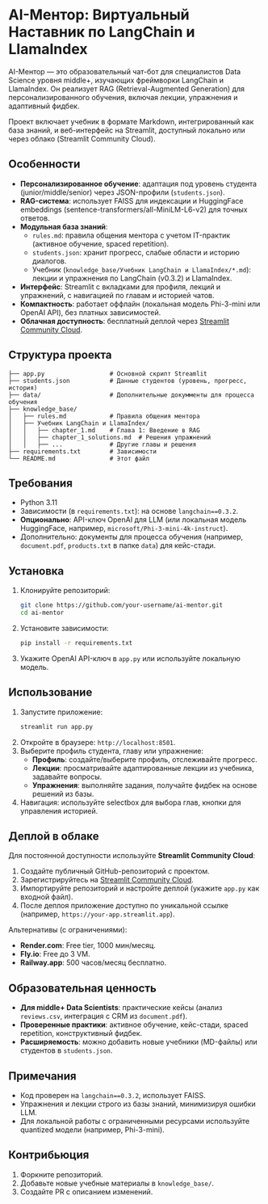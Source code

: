 # AI-Ментор: Виртуальный Наставник по LangChain и LlamaIndex

AI-Ментор — это образовательный чат-бот для специалистов Data Science уровня middle+, изучающих фреймворки LangChain и LlamaIndex. Он реализует RAG (Retrieval-Augmented Generation) для персонализированного обучения, включая лекции, упражнения и адаптивный фидбек. 

Проект включает учебник в формате Markdown, интегрированный как база знаний, и веб-интерфейс на Streamlit, доступный локально или через облако (Streamlit Community Cloud).

## Особенности
- **Персонализированное обучение**: адаптация под уровень студента (junior/middle/senior) через JSON-профили (`students.json`).
- **RAG-система**: использует FAISS для индексации и HuggingFace embeddings (sentence-transformers/all-MiniLM-L6-v2) для точных ответов.
- **Модульная база знаний**:
  - `rules.md`: правила общения ментора с учетом IT-практик (активное обучение, spaced repetition).
  - `students.json`: хранит прогресс, слабые области и историю диалогов.
  - Учебник (`knowledge_base/Учебник LangChain и LlamaIndex/*.md`): лекции и упражнения по LangChain (v0.3.2) и LlamaIndex.
- **Интерфейс**: Streamlit с вкладками для профиля, лекций и упражнений, с навигацией по главам и историей чатов.
- **Компактность**: работает оффлайн (локальная модель Phi-3-mini или OpenAI API), без платных зависимостей.
- **Облачная доступность**: бесплатный деплой через [Streamlit Community Cloud](https://streamlit.io/cloud).

## Структура проекта
```
├── app.py                  # Основной скрипт Streamlit
├── students.json           # Данные студентов (уровень, прогресс, история)
├── data/                   # Дополнительные докумменты для процесса обучения
├── knowledge_base/
│   ├── rules.md            # Правила общения ментора
│   ├── Учебник LangChain и LlamaIndex/
│   │   ├── chapter_1.md    # Глава 1: Введение в RAG
│   │   ├── chapter_1_solutions.md  # Решения упражнений
│   │   ├── ...             # Другие главы и решения
├── requirements.txt        # Зависимости
└── README.md               # Этот файл
```

## Требования
- Python 3.11
- Зависимости (в `requirements.txt`): на основе `langchain==0.3.2`.
- **Опционально**: API-ключ OpenAI для LLM (или локальная модель HuggingFace, например, `microsoft/Phi-3-mini-4k-instruct`).
- Дополнительно: документы для процесса обучения (например, `document.pdf`, `products.txt` в папке `data`) для кейс-стади.

## Установка
1. Клонируйте репозиторий:
   ```bash
   git clone https://github.com/your-username/ai-mentor.git
   cd ai-mentor
   ```
2. Установите зависимости:
   ```bash
   pip install -r requirements.txt
   ```
3. Укажите OpenAI API-ключ в `app.py` или используйте локальную модель.

## Использование
1. Запустите приложение:
   ```bash
   streamlit run app.py
   ```
2. Откройте в браузере: `http://localhost:8501`.
3. Выберите профиль студента, главу или упражнение:
   - **Профиль**: создайте/выберите профиль, отслеживайте прогресс.
   - **Лекции**: просматривайте адаптированные лекции из учебника, задавайте вопросы.
   - **Упражнения**: выполняйте задания, получайте фидбек на основе решений из базы.
4. Навигация: используйте selectbox для выбора глав, кнопки для управления историей.

## Деплой в облаке
Для постоянной доступности используйте **Streamlit Community Cloud**:
1. Создайте публичный GitHub-репозиторий с проектом.
2. Зарегистрируйтесь на [Streamlit Community Cloud](https://streamlit.io/cloud).
3. Импортируйте репозиторий и настройте деплой (укажите `app.py` как входной файл).
4. После деплоя приложение доступно по уникальной ссылке (например, `https://your-app.streamlit.app`).

Альтернативы (с ограничениями):
- **Render.com**: Free tier, 1000 мин/месяц.
- **Fly.io**: Free до 3 VM.
- **Railway.app**: 500 часов/месяц бесплатно.

## Образовательная ценность
- **Для middle+ Data Scientists**: практические кейсы (анализ `reviews.csv`, интеграция с CRM из `document.pdf`).
- **Проверенные практики**: активное обучение, кейс-стади, spaced repetition, конструктивный фидбек.
- **Расширяемость**: можно добавить новые учебники (MD-файлы) или студентов в `students.json`.

## Примечания
- Код проверен на `langchain==0.3.2`, использует FAISS.
- Упражнения и лекции строго из базы знаний, минимизируя ошибки LLM.
- Для локальной работы с ограниченными ресурсами используйте quantized модели (например, Phi-3-mini).

## Контрибьюция
1. Форкните репозиторий.
2. Добавьте новые учебные материалы в `knowledge_base/`.
3. Создайте PR с описанием изменений.

<!-- ## Лицензия
MIT License. Используйте свободно, ссылайтесь на проект при необходимости. -->
